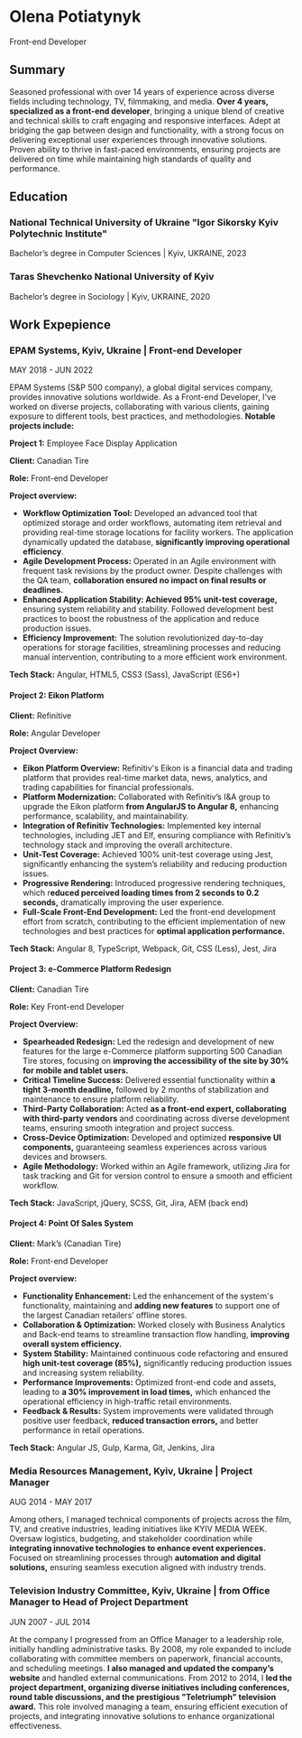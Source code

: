 # Olena Potiatynyk
Front-end Developer

## Summary
Seasoned professional with over 14 years of experience across diverse fields including technology, TV, filmmaking, and media. **Over 4 years, specialized as a front-end developer**, bringing a unique blend of creative and technical skills to craft engaging and responsive interfaces. Adept at bridging the gap between design and functionality, with a strong focus on delivering exceptional user experiences through innovative solutions. Proven ability to thrive in fast-paced environments, ensuring projects are delivered on time while maintaining high standards of quality and performance.

## Education
### National Technical University of Ukraine "Igor Sikorsky Kyiv Polytechnic Institute"
Bachelor’s degree in Computer Sciences | Kyiv, UKRAINE, 2023

### Taras Shevchenko National University of Kyiv
Bachelor’s degree in Sociology | Kyiv, UKRAINE, 2020

## Work Expepience

### EPAM Systems, Kyiv, Ukraine | Front-end Developer

 MAY 2018 - JUN 2022
 
EPAM Systems (S&P 500 company), a global digital services company, provides innovative solutions worldwide. As a Front-end Developer, I've worked on diverse projects, collaborating with various clients, gaining exposure to different tools, best practices, and methodologies. **Notable projects include:**

**Project 1:** Employee Face Display Application

**Client:** Canadian Tire

**Role:** Front-end Developer

**Project overview:**

- **Workflow Optimization Tool:** Developed an advanced tool that optimized storage and order workflows, automating item retrieval and providing real-time storage locations for facility workers. The application dynamically updated the database, **significantly improving operational efficiency**.
- **Agile Development Process:** Operated in an Agile environment with frequent task revisions by the product owner. Despite challenges with the QA team, **collaboration ensured no impact on final results or deadlines.**
- **Enhanced Application Stability: Achieved 95% unit-test coverage,** ensuring system reliability and stability. Followed development best practices to boost the robustness of the application and reduce production issues.
- **Efficiency Improvement:** The solution revolutionized day-to-day operations for storage facilities, streamlining processes and reducing manual intervention, contributing to a more efficient work environment.

**Tech Stack:** Angular, HTML5, CSS3 (Sass), JavaScript (ES6+)

#### Project 2: Eikon Platform
**Client:** Refinitive

**Role:** Angular Developer

**Project Overview:**

- **Eikon Platform Overview:** Refinitiv's Eikon is a financial data and trading platform that provides real-time market data, news, analytics, and trading capabilities for financial professionals. 
- **Platform Modernization:** Collaborated with Refinitiv’s I&A group to upgrade the Eikon platform **from AngularJS to Angular 8,** enhancing performance, scalability, and maintainability.
- **Integration of Refinitiv Technologies:** Implemented key internal technologies, including JET and Elf, ensuring compliance with Refinitiv’s technology stack and improving the overall architecture.
- **Unit-Test Coverage:** Achieved 100% unit-test coverage using Jest, significantly enhancing the system’s reliability and reducing production issues.
- **Progressive Rendering:** Introduced progressive rendering techniques, which r**educed perceived loading times from 2 seconds to 0.2 seconds,** dramatically improving the user experience.
- **Full-Scale Front-End Development:** Led the front-end development effort from scratch, contributing to the efficient implementation of new technologies and best practices for **optimal application performance.**

**Tech Stack:** Angular 8, TypeScript, Webpack, Git, CSS (Less), Jest, Jira

#### Project 3: e-Commerce Platform Redesign
**Client:** Canadian Tire

**Role:** Key Front-end Developer

**Project Overview:**

- **Spearheaded Redesign:** Led the redesign and development of new features for the large e-Commerce platform supporting 500 Canadian Tire stores, focusing on **improving the accessibility of the site by 30% for mobile and tablet users.**
- **Critical Timeline Success:** Delivered essential functionality within **a tight 3-month deadline,** followed by 2 months of stabilization and maintenance to ensure platform reliability.
- **Third-Party Collaboration:** Acted **as a front-end expert, collaborating with third-party vendors** and coordinating across diverse development teams, ensuring smooth integration and project success.
- **Cross-Device Optimization:** Developed and optimized **responsive UI components,** guaranteeing seamless experiences across various devices and browsers.
- **Agile Methodology:** Worked within an Agile framework, utilizing Jira for task tracking and Git for version control to ensure a smooth and efficient workflow.

**Tech Stack:** JavaScript, jQuery, SCSS, Git, Jira, AEM (back end)

#### Project 4: Point Of Sales System
**Client:** Mark’s (Canadian Tire)

**Role:** Front-end Developer

**Project overview:**

- **Functionality Enhancement:** Led the enhancement of the system's functionality, maintaining and **adding new features** to support one of the largest Canadian retailers’ offline stores.
- **Collaboration & Optimization:** Worked closely with Business Analytics and Back-end teams to streamline transaction flow handling, **improving overall system efficiency.**
- **System Stability:** Maintained continuous code refactoring and ensured **high unit-test coverage (85%),** significantly reducing production issues and increasing system reliability.
- **Performance Improvements:** Optimized front-end code and assets, leading to **a 30% improvement in load times,** which enhanced the operational efficiency in high-traffic retail environments.
- **Feedback & Results:** System improvements were validated through positive user feedback, **reduced transaction errors,** and better performance in retail operations.

**Tech Stack:** Angular JS, Gulp, Karma, Git, Jenkins, Jira

### Media Resources Management, Kyiv, Ukraine | Project Manager
 AUG 2014 - MAY 2017
 
Among others, I managed technical components of projects across the film, TV, and creative industries, leading initiatives like KYIV MEDIA WEEK. Oversaw logistics, budgeting, and stakeholder coordination while **integrating innovative technologies to enhance event experiences.** Focused on streamlining processes through **automation and digital solutions,** ensuring seamless execution aligned with industry trends.

### Television Industry Committee, Kyiv, Ukraine | from Office Manager to Head of Project Department
 JUN 2007 - JUL 2014
 
At the company I progressed from an Office Manager to a leadership role, initially handling administrative tasks. By 2008, my role expanded to include collaborating with committee members on paperwork, financial accounts, and scheduling meetings. **I also managed and updated the company’s website** and handled external communications. From 2012 to 2014, I **led the project department, organizing diverse initiatives including conferences, round table discussions, and the prestigious "Teletriumph" television award.** This role involved managing a team, ensuring efficient execution of projects, and integrating innovative solutions to enhance organizational effectiveness.
